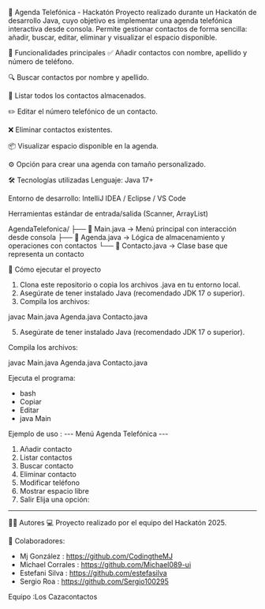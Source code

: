 📱 Agenda Telefónica - Hackatón
Proyecto realizado durante un Hackatón de desarrollo Java, cuyo objetivo es implementar una agenda telefónica interactiva desde consola. Permite gestionar contactos de forma sencilla: añadir, buscar, editar, eliminar y visualizar el espacio disponible.

🧠 Funcionalidades principales
✅ Añadir contactos con nombre, apellido y número de teléfono.

🔍 Buscar contactos por nombre y apellido.

📃 Listar todos los contactos almacenados.

✏️ Editar el número telefónico de un contacto.

❌ Eliminar contactos existentes.

📦 Visualizar espacio disponible en la agenda.

⚙️ Opción para crear una agenda con tamaño personalizado.

🛠️ Tecnologías utilizadas
Lenguaje: Java 17+

Entorno de desarrollo: IntelliJ IDEA / Eclipse / VS Code

Herramientas estándar de entrada/salida (Scanner, ArrayList)

AgendaTelefonica/
├── 📄 Main.java       → Menú principal con interacción desde consola
├── 📄 Agenda.java     → Lógica de almacenamiento y operaciones con contactos
└── 📄 Contacto.java   → Clase base que representa un contacto
 
🚀 Cómo ejecutar el proyecto
1. Clona este repositorio o copia los archivos .java en tu entorno local.
2. Asegúrate de tener instalado Java (recomendado JDK 17 o superior).
3. Compila los archivos:

javac Main.java Agenda.java Contacto.java

5. Asegúrate de tener instalado Java (recomendado JDK 17 o superior).

Compila los archivos:

javac Main.java Agenda.java Contacto.java

Ejecuta el programa:

- bash
- Copiar
- Editar
- java Main

Ejemplo de uso : 
--- Menú Agenda Telefónica ---
1. Añadir contacto
2. Listar contactos
3. Buscar contacto
4. Eliminar contacto
5. Modificar teléfono
6. Mostrar espacio libre
7. Salir
Elija una opción:

--------------------------------

👨‍💻 Autores
💻 Proyecto realizado por el equipo del Hackatón 2025.

🚀 Colaboradores:

- Mj González :  https://github.com/CodingtheMJ
- Michael Corrales : https://github.com/Michael089-ui
- Estefani Silva : https://github.com/estefasilva
- Sergio Roa : https://github.com/Sergio100295

Equipo :Los Cazacontactos

